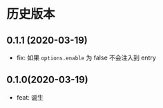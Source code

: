 # 历史版本
## 0.1.1 (2020-03-19)
* fix: 如果 `options.enable` 为 false 不会注入到 entry 

## 0.1.0(2020-03-19)
* feat: 诞生